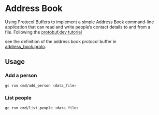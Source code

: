 # Address Book

Using Protocol Buffers to implement a simple Address Book command-line application that can read and write people’s contact details to and from a file. Following the [protobuf.dev tutorial](https://protobuf.dev/getting-started/gotutorial/)

see the definition of the address book protocol buffer in [address_book.proto](address_book.proto).

## Usage

### Add a person

```bash
go run cmd/add_person <data_file>
```

### List people

```bash
go run cmd/list_people <data_file>
```
